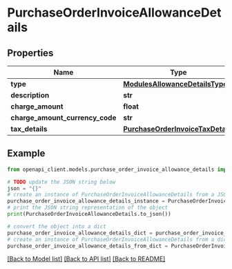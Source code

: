 # PurchaseOrderInvoiceAllowanceDetails


## Properties

Name | Type | Description | Notes
------------ | ------------- | ------------- | -------------
**type** | [**ModulesAllowanceDetailsType**](ModulesAllowanceDetailsType.md) |  | [optional] 
**description** | **str** |  | [optional] 
**charge_amount** | **float** |  | [optional] 
**charge_amount_currency_code** | **str** |  | [optional] 
**tax_details** | [**PurchaseOrderInvoiceTaxDetails**](PurchaseOrderInvoiceTaxDetails.md) |  | [optional] 

## Example

```python
from openapi_client.models.purchase_order_invoice_allowance_details import PurchaseOrderInvoiceAllowanceDetails

# TODO update the JSON string below
json = "{}"
# create an instance of PurchaseOrderInvoiceAllowanceDetails from a JSON string
purchase_order_invoice_allowance_details_instance = PurchaseOrderInvoiceAllowanceDetails.from_json(json)
# print the JSON string representation of the object
print(PurchaseOrderInvoiceAllowanceDetails.to_json())

# convert the object into a dict
purchase_order_invoice_allowance_details_dict = purchase_order_invoice_allowance_details_instance.to_dict()
# create an instance of PurchaseOrderInvoiceAllowanceDetails from a dict
purchase_order_invoice_allowance_details_from_dict = PurchaseOrderInvoiceAllowanceDetails.from_dict(purchase_order_invoice_allowance_details_dict)
```
[[Back to Model list]](../README.md#documentation-for-models) [[Back to API list]](../README.md#documentation-for-api-endpoints) [[Back to README]](../README.md)


